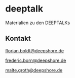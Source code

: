 # deeptalk

Materialien zu den DEEPTALKs

## Kontakt

florian.boldt@deepshore.de

frederic.born@deepshore.de

malte.groth@deepshore.de
